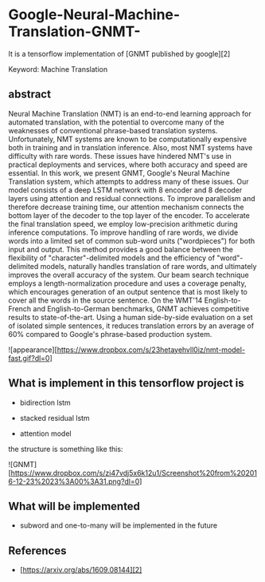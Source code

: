 # Google-Neural-Machine-Translation-GNMT-

It is a tensorflow implementation of [GNMT published by google][2]

Keyword: Machine Translation

## abstract 
Neural Machine Translation (NMT) is an end-to-end learning approach for automated translation, with the potential to overcome many of the weaknesses of conventional phrase-based translation systems. Unfortunately, NMT systems are known to be computationally expensive both in training and in translation inference. Also, most NMT systems have difficulty with rare words. These issues have hindered NMT's use in practical deployments and services, where both accuracy and speed are essential. In this work, we present GNMT, Google's Neural Machine Translation system, which attempts to address many of these issues. Our model consists of a deep LSTM network with 8 encoder and 8 decoder layers using attention and residual connections. To improve parallelism and therefore decrease training time, our attention mechanism connects the bottom layer of the decoder to the top layer of the encoder. To accelerate the final translation speed, we employ low-precision arithmetic during inference computations. To improve handling of rare words, we divide words into a limited set of common sub-word units ("wordpieces") for both input and output. This method provides a good balance between the flexibility of "character"-delimited models and the efficiency of "word"-delimited models, naturally handles translation of rare words, and ultimately improves the overall accuracy of the system. Our beam search technique employs a length-normalization procedure and uses a coverage penalty, which encourages generation of an output sentence that is most likely to cover all the words in the source sentence. On the WMT'14 English-to-French and English-to-German benchmarks, GNMT achieves competitive results to state-of-the-art. Using a human side-by-side evaluation on a set of isolated simple sentences, it reduces translation errors by an average of 60% compared to Google's phrase-based production system.

![appearance][https://www.dropbox.com/s/23hetayehvll0iz/nmt-model-fast.gif?dl=0]

## What is implement in this tensorflow project is

- bidirection lstm

- stacked residual lstm

- attention model

the structure is something like this:

![GNMT][https://www.dropbox.com/s/zi47vdj5x6k12u1/Screenshot%20from%202016-12-23%2023%3A00%3A31.png?dl=0]

## What will be implemented

- subword and one-to-many will be implemented in the future

## References
- [https://arxiv.org/abs/1609.08144][2]



